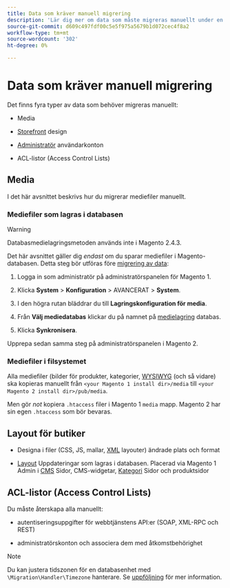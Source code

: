 ```yaml
---
title: Data som kräver manuell migrering
description: 'Lär dig mer om data som måste migreras manuellt under en datamigrering från Magento 1 till Magento 2 och hur du gör det. '
source-git-commit: d609c497fdf00c5e5f975a5679b1d072cec4f8a2
workflow-type: tm+mt
source-wordcount: '302'
ht-degree: 0%

---
```



# Data som kräver manuell migrering

Det finns fyra typer av data som behöver migreras manuellt:

* Media

* [Storefront](https://glossary.magento.com/storefront) design

* [Administratör](https://glossary.magento.com/admin) användarkonton

* ACL-listor (Access Control Lists)

## Media

I det här avsnittet beskrivs hur du migrerar mediefiler manuellt.

### Mediefiler som lagras i databasen

>[!WARNING]
>
>Databasmedielagringsmetoden används inte i Magento 2.4.3.


Det här avsnittet gäller dig *endast* om du sparar mediefiler i Magento-databasen. Detta steg bör utföras före [migrering av data](data.md):

1. Logga in som administratör på administratörspanelen för Magento 1.

1. Klicka **System** > **Konfiguration** > AVANCERAT > **System**.

1. I den högra rutan bläddrar du till **Lagringskonfiguration för media**.

1. Från **Välj mediedatabas** klickar du på namnet på [medielagring](https://glossary.magento.com/media-storage) databas.

1. Klicka **Synkronisera**.

Upprepa sedan samma steg på administratörspanelen i Magento 2.

### Mediefiler i filsystemet

Alla mediefiler (bilder för produkter, kategorier, [WYSIWYG](https://glossary.magento.com/wysiwyg) (och så vidare) ska kopieras manuellt från `<your Magento 1 install dir>/media` till `<your Magento 2 install dir>/pub/media`.

Men gör *not* kopiera `.htaccess` filer i Magento 1 `media` mapp. Magento 2 har sin egen `.htaccess` som bör bevaras.

## Layout för butiker

* Designa i filer (CSS, JS, mallar, [XML](https://glossary.magento.com/xml) layouter) ändrade plats och format

* [Layout](https://glossary.magento.com/layout) Uppdateringar som lagras i databasen. Placerad via Magento 1 Admin i [CMS](https://glossary.magento.com/cms) Sidor, CMS-widgetar, [Kategori](https://glossary.magento.com/category) Sidor och produktsidor

## ACL-listor (Access Control Lists)

Du måste återskapa alla manuellt:

* autentiseringsuppgifter för webbtjänstens API:er (SOAP, XML-RPC och REST)

* administratörskonton och associera dem med åtkomstbehörighet

>[!NOTE]
>
>Du kan justera tidszonen för en databasenhet med `\Migration\Handler\Timezone` hanterare. Se [uppföljning](follow-up.md) för mer information.

